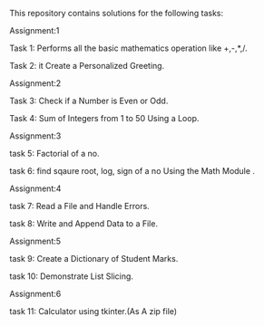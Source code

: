 This repository contains solutions for the following tasks:

Assignment:1

Task 1: Performs all the basic mathematics operation like +,-,*,/.

Task 2: it Create a Personalized Greeting.

Assignment:2

Task 3: Check if a Number is Even or Odd.

Task 4: Sum of Integers from 1 to 50 Using a Loop.

Assignment:3

task 5: Factorial of a no.

task 6: find sqaure root, log, sign of a no Using the Math Module .

Assignment:4

task 7: Read a File and Handle Errors.

task 8: Write and Append Data to a File.

Assignment:5

task 9: Create a Dictionary of Student Marks.

task 10: Demonstrate List Slicing.

Assignment:6

task 11: Calculator using tkinter.(As A zip file)
